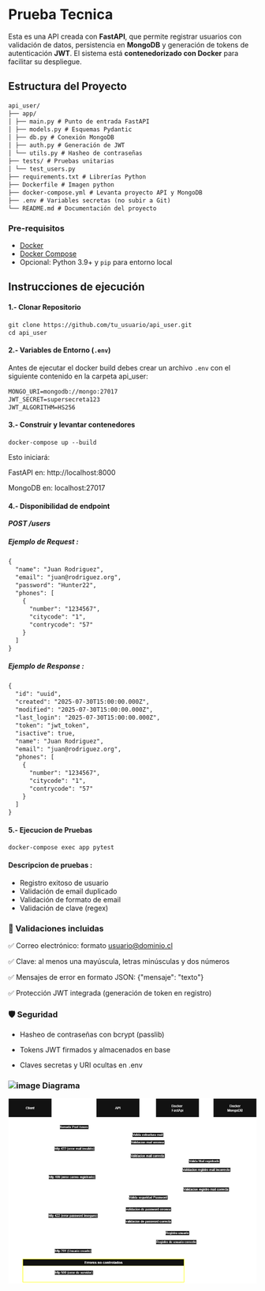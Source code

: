 # Prueba Tecnica 

Esta es una API creada con **FastAPI**, que permite registrar usuarios con validación de datos, persistencia en **MongoDB** y generación de tokens de autenticación **JWT**. El sistema está **contenedorizado con Docker** para facilitar su despliegue.

## Estructura del Proyecto
```
api_user/
├── app/
│ ├── main.py # Punto de entrada FastAPI
│ ├── models.py # Esquemas Pydantic
│ ├── db.py # Conexión MongoDB
│ ├── auth.py # Generación de JWT
│ └── utils.py # Hasheo de contraseñas
├── tests/ # Pruebas unitarias
│ └── test_users.py
├── requirements.txt # Librerías Python
├── Dockerfile # Imagen python
├── docker-compose.yml # Levanta proyecto API y MongoDB
├── .env # Variables secretas (no subir a Git)
└── README.md # Documentación del proyecto
```

### Pre-requisitos 

- [Docker](https://docs.docker.com/get-docker/)
- [Docker Compose](https://docs.docker.com/compose/)
- Opcional: Python 3.9+ y `pip` para entorno local


## Instrucciones de ejecución
#### 1.- Clonar Repositorio 
```
git clone https://github.com/tu_usuario/api_user.git
cd api_user

```
#### 2.- Variables de Entorno (`.env`)
Antes de ejecutar el docker build debes crear un archivo `.env` con el siguiente contenido en la carpeta api_user:

```env
MONGO_URI=mongodb://mongo:27017
JWT_SECRET=supersecreta123
JWT_ALGORITHM=HS256
```
#### 3.- Construir y levantar contenedores
```
docker-compose up --build
```
Esto iniciará:

FastAPI en: http://localhost:8000

MongoDB en: localhost:27017


#### 4.- Disponibilidad de endpoint

***POST /users***
##### Ejemplo de Request : 
```
{
  "name": "Juan Rodriguez",
  "email": "juan@rodriguez.org",
  "password": "Hunter22",
  "phones": [
    {
      "number": "1234567",
      "citycode": "1",
      "contrycode": "57"
    }
  ]
}
```
##### Ejemplo de Response : 
```
{
  "id": "uuid",
  "created": "2025-07-30T15:00:00.000Z",
  "modified": "2025-07-30T15:00:00.000Z",
  "last_login": "2025-07-30T15:00:00.000Z",
  "token": "jwt_token",
  "isactive": true,
  "name": "Juan Rodriguez",
  "email": "juan@rodriguez.org",
  "phones": [
    {
      "number": "1234567",
      "citycode": "1",
      "contrycode": "57"
    }
  ]
}

```
#### 5.- Ejecucion de Pruebas

```
docker-compose exec app pytest
```
#### Descripcion de pruebas : 
  - Registro exitoso de usuario
  - Validación de email duplicado
  - Validación de formato de email
  - Validación de clave (regex)

### 📌 Validaciones incluidas
✅ Correo electrónico: formato usuario@dominio.cl

✅ Clave: al menos una mayúscula, letras minúsculas y dos números

✅ Mensajes de error en formato JSON: {"mensaje": "texto"}

✅ Protección JWT integrada (generación de token en registro)

### 🛡️ Seguridad
- Hasheo de contraseñas con bcrypt (passlib)

- Tokens JWT firmados y almacenados en base

- Claves secretas y URI ocultas en .env

### <img width="25" height="25" alt="image" src="https://github.com/user-attachments/assets/47d1b066-ec2b-443c-aee9-580d2da5909c" /> Diagrama

![api_user](Api_user_diagrama.png)

